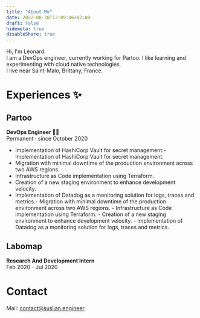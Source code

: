 ```yaml
---
title: "About Me"
date: 2022-08-30T12:09:06+02:00
draft: false
hidemeta: true
disableShare: true
---
```


Hi, I'm Léonard.  
I am a DevOps engineer, currently working for Partoo.
I like learning and experimenting with cloud native technologies.  
I live near Saint-Malo, Brittany, France.

# Experiences ✨

## Partoo

**DevOps Engineer 👨‍💻**  
Permanent · since October 2020  

- Implementation of HashiCorp Vault for secret management.- Implementation of HashiCorp Vault for secret management.
- Migration with minimal downtime of the production environment across two AWS regions.
- Infrastructure as Code implementation using Terraform.
- Creation of a new staging environment to enhance development velocity.
- Implementation of Datadog as a monitoring solution for logs, traces and metrics.- Migration with minimal downtime of the production environment across two AWS regions. - Infrastructure as Code implementation using Terraform. - Creation of a new staging environment to enhance development velocity. - Implementation of Datadog as a monitoring solution for logs, traces and metrics.

## Labomap

**Research And Development Intern**  
Feb 2020 - Jul 2020

# Contact

Mail: [contact@suslian.engineer](mailto:contact@suslian.engineer)
